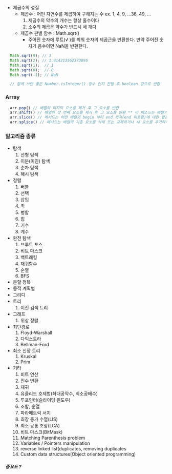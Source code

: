- 제곱수의 성질 
  - 제곱수 : 어떤 자연수를 제곱하여 구해지는 수 ex. 1, 4, 9, ...36, 49, ...
    1. 제곱수의 약수의 개수는 항상 홀수이다
    2. 소수의 제곱은 약수가 반드시 세 개다.
  - 제곱수 판별 함수 : Math.sqrt()
    - 주어진 숫자에 루트(√ )를 씌워 숫자의 제곱근을 반환한다. 만약 주어진 숫자가 음수이면 NaN을 반환한다.
``` js
  Math.sqrt(9); // 3
  Math.sqrt(2); // 1.414213562373095
  Math.sqrt(1);  // 1
  Math.sqrt(0);  // 0
  Math.sqrt(-1); // NaN

  // 함께 쓰면 좋은 Number.isInteger() 정수 인지 판별 후 boolean 값으로 반환
```
### Array
``` js
  arr.pop() // 배열의 마지막 요소를 제거 후 그 요소를 반환
  arr.shift() // 배열의 첫 번째 요소를 제거 후 그 요소를 반환 ** 이 메소드는 배열의 길이를 변하게 한다.
  arr.slice() // 메서드는 어떤 배열의 begin 부터 end 까지(end 미포함)에 대한 얕은 복사본을 새로운 배열 객체로 반환합니다. 원본 배열은 바뀌지 않습니다.
  arr.splice() // 메서드는 배열의 기존 요소를 삭제 또는 교체하거나 새 요소를 추가하여 배열의 내용을 변경합니다.
```

### 알고리즘 종류
- 탐색
  1. 선형 탐색
  2. 이분(이진) 탐색
  3. 순차 탐색
  4. 해시 탐색
- 정렬
  1. 버블
  2. 선택
  3. 삽입
  4. 퀵
  5. 병합
  6. 힙
  7. 기수
  8. 계수
- 완전 탐색 
  1. 브루트 포스
  2. 비트 마스크
  3. 백트래킹
  4. 재귀함수
  5. 순열
  6. BFS
- 분할 정복
- 동적 계획법
- 그리디
- 트리
  1. 이진 검색 트리
- 그래프
  1. 위상 정렬
- 최단경로
  1. Floyd-Warshall
  2. 다익스트라
  3. Bellman-Ford
- 최소 신장 트리
  1. Kruskal
  2. Prim
- 기타
  1. 비트 연산
  2. 진수 변환
  3. 재귀
  4. 유클리드 호제법(촤대공약수, 최소공배수)
  5. 투포인터(슬라이딩 윈도우)
  6. 조합, 순열
  7. 파라메트릭 서치
  8. 최장 증가 수열(LIS)
  9. 최소 공통 조상(LCA)
  10. 비트 마스크(BitMask)
  11. Matching Parenthesis problem
  12. Variables / Pointers manipulation
  13. reverse linked list(duplicates, removing duplicates
  14. Custom data structures(Object oriented programming)

##### 중요도 ? 